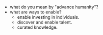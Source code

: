- what do you mean by "advance humanity"?
- what are ways to enable?
	- enable investing in individuals.
	- discover and enable talent.
	- curated knowledge.

